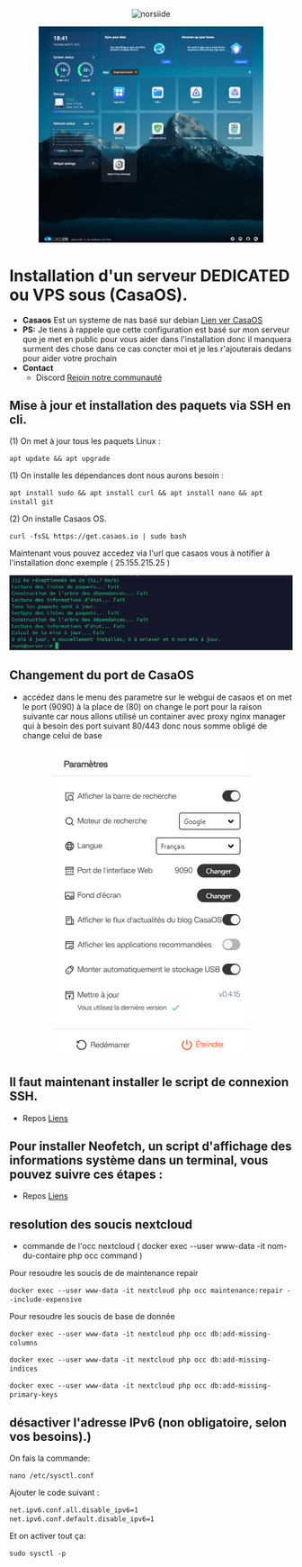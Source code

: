 <p align="center"><img src="https://wiki.debian.org/FrontPage?action=AttachFile&do=get&target=11-bullseye-wiki-banner-04.png" width="400" alt="norsiide"></p>
<p align="center"><img src="https://github.com/Norsiide/install-openmediavault/blob/main/img/casaos.png" width="400" alt="norsiide"></p>

# Installation d'un serveur DEDICATED ou VPS sous (CasaOS). 

* **Casaos** Est un systeme de nas basé sur debian [Lien ver CasaOS](https://casaos.zimaspace.com/)
* **PS:** Je tiens à rappele que cette configuration est basé sur mon serveur que je met en public pour vous aider dans l'installation donc il manquera surment des chose dans ce cas concter moi et je les r'ajouterais dedans pour aider votre prochain
* **Contact**
    - Discord [Rejoin notre communauté](https://discord.gg/EV3fAhFZJT)


## Mise à jour et installation des paquets via SSH en cli.

(1) On met à jour tous les paquets Linux :

```
apt update && apt upgrade
```
(1) On installe les dépendances dont nous aurons besoin :
```
apt install sudo && apt install curl && apt install nano && apt install git
``` 
(2) On installe Casaos OS.
 
```
curl -fsSL https://get.casaos.io | sudo bash
```
Maintenant vous pouvez accedez via l'url que casaos vous à notifier à l'installation donc exemple ( 25.155.215.25 )

<p align="center"><img src="https://github.com/Norsiide/install-openmediavault/blob/main/img/update-cli.png"  alt="update cli"></p>

## Changement du port de CasaOS
* accédez dans le menu des parametre sur le webgui de casaos et on met le port (9090) à la place de (80) on change le port pour la raison suivante car nous allons utilisé un container avec proxy nginx manager qui à besoin des port suivant 80/443 donc nous somme obligé de change celui de base
<p align="center"><img src="https://github.com/Norsiide/install-openmediavault/blob/main/img/port-casaos.png"  alt="port casaos"></p>

## Il faut maintenant installer le script de connexion SSH.

* Repos [Liens](https://github.com/Norsiide/SSH-login-notifications/)

## Pour installer Neofetch, un script d'affichage des informations système dans un terminal, vous pouvez suivre ces étapes :

* Repos [Liens](https://github.com/Norsiide/install-openmediavault/tree/main/neofetch)

## resolution des soucis nextcloud
- commande de l'occ nextcloud ( docker exec --user www-data -it nom-du-contaire php occ command )

 Pour resoudre les soucis de de maintenance repair
```
docker exec --user www-data -it nextcloud php occ maintenance:repair --include-expensive
```
 Pour resoudre les soucis de base de donnée 
```
docker exec --user www-data -it nextcloud php occ db:add-missing-columns
```
```
docker exec --user www-data -it nextcloud php occ db:add-missing-indices
```
```
docker exec --user www-data -it nextcloud php occ db:add-missing-primary-keys
```

## désactiver l'adresse IPv6 (non obligatoire, selon vos besoins).)

On fais la commande:
 
```
nano /etc/sysctl.conf
```
Ajouter le code suivant :
```
net.ipv6.conf.all.disable_ipv6=1
net.ipv6.conf.default.disable_ipv6=1
```

Et on activer tout ça:
```
sudo sysctl -p
```
